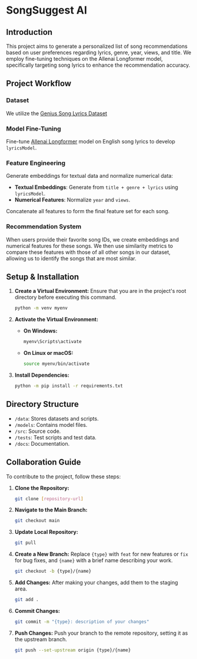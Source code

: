 # SongSuggest AI

## Introduction

This project aims to generate a personalized list of song recommendations based on user preferences regarding lyrics, genre, year, views, and title. We employ fine-tuning techniques on the Allenai Longformer model, specifically targeting song lyrics to enhance the recommendation accuracy.

## Project Workflow

### Dataset

We utilize the [Genius Song Lyrics Dataset](https://www.kaggle.com/datasets/carlosgdcj/genius-song-lyrics-with-language-information)

### Model Fine-Tuning

Fine-tune [Allenai Longformer](https://huggingface.co/allenai/longformer-base-4096) model on English song lyrics to develop `lyricsModel`.

### Feature Engineering

Generate embeddings for textual data and normalize numerical data:
- **Textual Embeddings**: Generate from `title + genre + lyrics` using `lyricsModel`.
- **Numerical Features**: Normalize `year` and `views`.

Concatenate all features to form the final feature set for each song.

### Recommendation System

When users provide their favorite song IDs, we create embeddings and numerical features for these songs. We then use similarity metrics to compare these features with those of all other songs in our dataset, allowing us to identify the songs that are most similar.

## Setup & Installation

1. **Create a Virtual Environment:**
Ensure that you are in the project's root directory before executing this command.
   ```bash
   python -m venv myenv
   ```

2. **Activate the Virtual Environment:**
   - **On Windows:**
     ```cmd
     myenv\Scripts\activate
     ```
   - **On Linux or macOS:**
     ```bash
     source myenv/bin/activate
     ```

3. **Install Dependencies:**
   ```bash
   python -m pip install -r requirements.txt
   ```

## Directory Structure

- `/data`: Stores datasets and scripts.
- `/models`: Contains model files.
- `/src`: Source code.
- `/tests`: Test scripts and test data.
- `/docs`: Documentation.

## Collaboration Guide

To contribute to the project, follow these steps:

1. **Clone the Repository:**
   ```bash
   git clone [repository-url]
   ```

2. **Navigate to the Main Branch:**
   ```bash
   git checkout main
   ```

3. **Update Local Repository:**
   ```bash
   git pull
   ```

4. **Create a New Branch:**
   Replace `{type}` with `feat` for new features or `fix` for bug fixes, and `{name}` with a brief name describing your work.
   ```bash
   git checkout -b {type}/{name}
   ```

5. **Add Changes:**
   After making your changes, add them to the staging area.
   ```bash
   git add .
   ```

6. **Commit Changes:**
   ```bash
   git commit -m "{type}: description of your changes"
   ```

7. **Push Changes:**
   Push your branch to the remote repository, setting it as the upstream branch.
   ```bash
   git push --set-upstream origin {type}/{name}
   ```
